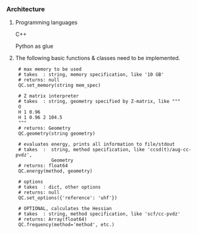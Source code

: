### Architecture

1. Programming languages

    C++

    Python as glue

2. The following basic functions & classes need to be implemented.


        # max memory to be used
        # takes  : string, memory specification, like '10 GB'
        # returns: null
        QC.set_memory(string mem_spec)

        # Z matrix interpreter
        # takes  : string, geometry specified by Z-matrix, like """
        O
        H 1 0.96
        H 1 0.96 2 104.5
        """
        # returns: Geometry
        QC.geometry(string geometry)

        # evaluates energy, prints all information to file/stdout
        # takes  :  string, method specification, like 'ccsd(t)/aug-cc-pvdz',
                    Geometry
        # returns: float64
        QC.energy(method, geometry)
    
        # options
        # takes  : dict, other options
        # returns: null
        QC.set_options({'reference': 'uhf'})
    
        # OPTIONAL, calculates the Hessian
        # takes  : string, method specification, like 'scf/cc-pvdz'
        # returns: Array(float64)
        QC.frequency(method='method', etc.)
